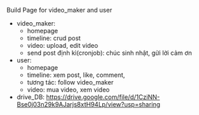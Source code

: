 Build Page for video_maker and user
+ video_maker:
  - homepage
  - timeline: crud post
  - video: upload, edit video
  - send post định kì(cronjob): chúc sinh nhật, gửi lời cảm ơn
+ user:
  - homepage
  - timeline: xem post, like, comment,
  - tương tác: follow video_maker
  - video: mua video,  xem video 
+ drive_DB: https://drive.google.com/file/d/1CziNN-Bse0j03n29k9AJarjs8xtH94Lp/view?usp=sharing
 
